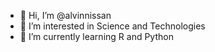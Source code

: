 - 👋 Hi, I’m @alvinnissan
- 👀 I’m interested in Science and Technologies
- 🌱 I’m currently learning R and Python
<!---
alvinnissan/alvinnissan is a ✨ special ✨ repository because its `README.md` (this file) appears on your GitHub profile.
You can click the Preview link to take a look at your changes.
--->

